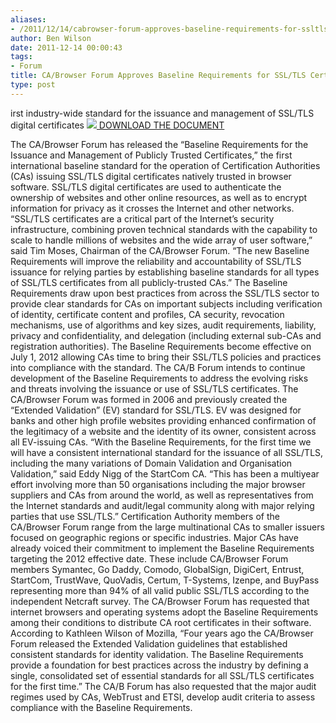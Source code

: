 ```yaml
---
aliases:
- /2011/12/14/cabrowser-forum-approves-baseline-requirements-for-ssltls-certificates/
author: Ben Wilson
date: 2011-12-14 00:00:43
tags:
- Forum
title: CA/Browser Forum Approves Baseline Requirements for SSL/TLS Certificates
type: post
---
```


irst industry-wide standard for the issuance and management of SSL/TLS digital certificates
[![](/images/pdf.png) DOWNLOAD THE DOCUMENT][1]

The CA/Browser Forum has released the “Baseline Requirements for the Issuance and Management of Publicly Trusted Certificates,” the first international baseline standard for the operation of Certification Authorities (CAs) issuing SSL/TLS digital certificates natively trusted in browser software.
SSL/TLS digital certificates are used to authenticate the ownership of websites and other online resources, as well as to encrypt information for privacy as it crosses the Internet and other networks.
“SSL/TLS certificates are a critical part of the Internet’s security infrastructure, combining proven technical standards with the capability to scale to handle millions of websites and the wide array of user software,” said Tim Moses, Chairman of the CA/Browser Forum. “The new Baseline Requirements will improve the reliability and accountability of SSL/TLS issuance for relying parties by establishing baseline standards for all types of SSL/TLS certificates from all publicly-trusted CAs.”
The Baseline Requirements draw upon best practices from across the SSL/TLS sector to provide clear standards for CAs on important subjects including verification of identity, certificate content and profiles, CA security, revocation mechanisms, use of algorithms and key sizes, audit requirements, liability, privacy and confidentiality, and delegation (including external sub-CAs and registration authorities).
The Baseline Requirements become effective on July 1, 2012 allowing CAs time to bring their SSL/TLS policies and practices into compliance with the standard. The CA/B Forum intends to continue development of the Baseline Requirements to address the evolving risks and threats involving the issuance or use of SSL/TLS certificates.
The CA/Browser Forum was formed in 2006 and previously created the “Extended Validation” (EV) standard for SSL/TLS. EV was designed for banks and other high profile websites providing enhanced confirmation of the legitimacy of a website and the identity of its owner, consistent across all EV-issuing CAs.
“With the Baseline Requirements, for the first time we will have a consistent international standard for the issuance of all SSL/TLS, including the many variations of Domain Validation and Organisation Validation,” said Eddy Nigg of the StartCom CA. “This has been a multiyear effort involving more than 50 organisations including the major browser suppliers and CAs from around the world, as well as representatives from the Internet standards and audit/legal community along with major relying parties that use SSL/TLS.”
Certification Authority members of the CA/Browser Forum range from the large multinational CAs to smaller issuers focused on geographic regions or specific industries. Major CAs have already voiced their commitment to implement the Baseline Requirements targeting the 2012 effective date. These include CA/Browser Forum members Symantec, Go Daddy, Comodo, GlobalSign, DigiCert, Entrust, StartCom, TrustWave, QuoVadis, Certum, T-Systems, Izenpe, and BuyPass representing more than 94% of all valid public SSL/TLS according to the independent Netcraft survey.
The CA/Browser Forum has requested that internet browsers and operating systems adopt the Baseline Requirements among their conditions to distribute CA root certificates in their software.
According to Kathleen Wilson of Mozilla, “Four years ago the CA/Browser Forum released the Extended Validation guidelines that established consistent standards for identity validation. The Baseline Requirements provide a foundation for best practices across the industry by defining a single, consolidated set of essential standards for all SSL/TLS certificates for the first time.”
The CA/B Forum has also requested that the major audit regimes used by CAs, WebTrust and ETSI, develop audit criteria to assess compliance with the Baseline Requirements.

[1]: /Baseline_Requirements_V1.pdf